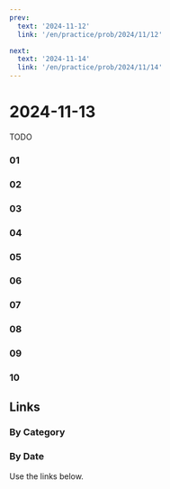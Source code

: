 ```yaml
---
prev:
  text: '2024-11-12'
  link: '/en/practice/prob/2024/11/12'

next:
  text: '2024-11-14'
  link: '/en/practice/prob/2024/11/14'
---
```


# 2024-11-13

TODO

### 01

### 02

### 03

### 04

### 05

### 06

### 07

### 08

### 09

### 10

## Links

[<Badge type="tip" text="Check Solution"/>](/en/learning/prob/2024/11/13)

### By Category

[<Badge type="tip" text="<--"/>](/en/practice/prob/2024/11/10)
[<Badge type="tip" text="Calendar"/>](/en/practice/calendar/2024/11)
[<Badge type="info" text="-->"/>](/en/practice/prob/2024/11/17)

### By Date

Use the links below.